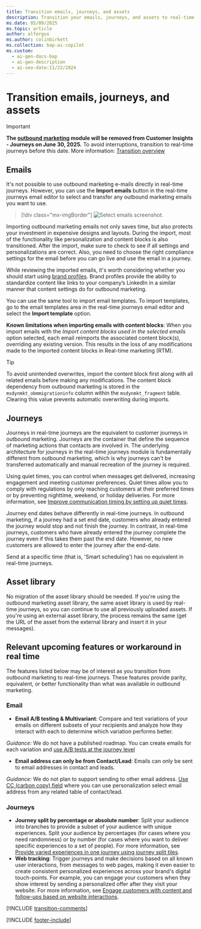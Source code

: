 ```yaml
---
title: Transition emails, journeys, and assets
description: Transition your emails, journeys, and assets to real-time journeys in Dynamics 365 Customer Insights - Journeys. Follow our guide to ensure a smooth transition.
ms.date: 05/09/2025
ms.topic: article
author: alfergus
ms.author: colinbirkett
ms.collection: bap-ai-copilot
ms.custom:
  - ai-gen-docs-bap
  - ai-gen-description
  - ai-seo-date:11/22/2024
---
```


# Transition emails, journeys, and assets

> [!IMPORTANT]
> **The [outbound marketing](user-guide.md) module will be removed from Customer Insights - Journeys on June 30, 2025.** To avoid interruptions, transition to real-time journeys before this date. More information: [Transition overview](transition-overview.md)

## Emails

It's not possible to use outbound marketing e-mails directly in real-time journeys. However, you can use the **Import emails** button in the real-time journeys email editor to select and transfer any outbound marketing emails you want to use.

> [!div class="mx-imgBorder"]
> ![Select emails screenshot.](media/transition-select-emails.png "Select emails screenshot")

Importing outbound marketing emails not only saves time, but also protects your investment in expensive designs and layouts. During the import, most of the functionality like personalization and content blocks is also transitioned. After the import, make sure to check to see if all settings and personalizations are correct. Also, you need to choose the right compliance settings for the email before you can go live and use the email in a journey.

While reviewing the imported emails, it's worth considering whether you should start using [brand profiles](brand-profiles.md). Brand profiles provide the ability to standardize content like links to your company’s LinkedIn in a similar manner that content settings do for outbound marketing.

You can use the same tool to import email templates. To import templates, go to the email templates area in the real-time journeys email editor and select the **Import template** option.

**Known limitations when importing emails with content blocks**: When you import emails with the *Import content blocks used in the selected emails* option selected, each email reimports the associated content block(s), overriding any existing version. This results in the loss of any modifications made to the imported content blocks in Real-time marketing (RTM).

> [!TIP]
> To avoid unintended overwrites, import the content block first along with all related emails before making any modifications. The content block dependency from outbound marketing is stored in the `msdynmkt_obmmigrationinfo` column within the `msdynmkt_fragment` table. Clearing this value prevents automatic overwriting during imports.

## Journeys

Journeys in real-time journeys are the equivalent to customer journeys in outbound marketing. Journeys are the container that define the sequence of marketing actions that contacts are involved in. The underlying architecture for journeys in the real-time journeys module is fundamentally different from outbound marketing, which is why journeys can't be transferred automatically and manual recreation of the journey is required.

Using quiet times, you can control when messages get delivered, increasing engagement and meeting customer preferences. Quiet times allow you to comply with regulations by only reaching customers at their preferred times or by preventing nighttime, weekend, or holiday deliveries. For more information, see [Improve communication timing by setting up quiet times](real-time-marketing-quiet-times.md).

Journey end dates behave differently in real-time journeys. In outbound marketing, if a journey had a set end date, customers who already entered the journey would stop and not finish the journey. In contrast, in real-time journeys, customers who have already entered the journey complete the journey even if this takes them past the end date. However, no new customers are allowed to enter the journey after the end-date.
 
Send at a specific time (that is, 'Smart scheduling') has no equivalent in real-time journeys. 

## Asset library

No migration of the asset library should be needed. If you're using the outbound marketing asset library, the same asset library is used by real-time journeys, so you can continue to use all previously uploaded assets. If you're using an external asset library, the process remains the same (get the URL of the asset from the external library and insert it in your messages).

## Relevant upcoming features or workaround in real time

The features listed below may be of interest as you transition from outbound marketing to real-time journeys. These features provide parity, equivalent, or better functionality than what was available in outbound marketing.

### Email

- **Email A/B testing & Multivariant**: Compare and test variations of your emails on different subsets of your recipients and analyze how they interact with each to determine which variation performs better. 

*Guidance:* We do not have a published roadmap. You can create emails for each variation and [use A/B tests at the journey level](https://learn.microsoft.com/en-us/dynamics365/customer-insights/journeys/real-time-marketing-ab-tests-in-marketing-journeys)
-  **Email address can only be from Contact/Lead**: Emails can only be sent to email addresses in contact and leads.

*Guidance:* We do not plan to support sending to other email address. [Use CC (carbon copy) field](https://learn.microsoft.com/en-us/dynamics365/customer-insights/journeys/real-time-marketing-add-cc-recipients) where you can use personalization select email address from any related table of contact/lead.

### Journeys

- **Journey split by percentage or absolute number**: Split your audience into branches to provide a subset of your audience with unique experiences. Split your audience by percentages (for cases where you need randomness) or by number (for cases where you want to deliver specific experiences to a set of people). For more information, see [Provide varied experiences in one journey using journey split tiles](/dynamics365/release-plan/2023wave2/marketing/dynamics365-marketing/provide-varied-experiences-one-journey-using-journey-split-tiles).
- **Web tracking**: Trigger journeys and make decisions based on all known user interactions, from messages to web pages, making it even easier to create consistent personalized experiences across your brand's digital touch-points. For example, you can engage your customers when they show interest by sending a personalized offer after they visit your website. For more information, see [Engage customers with content and follow-ups based on website interactions](/dynamics365/release-plan/2023wave2/marketing/dynamics365-marketing/engage-customers-content-follow-ups-based-website-interactions).

[!INCLUDE [transition-comments](./includes/transition-comments.md)]

[!INCLUDE [footer-include](./includes/footer-banner.md)]
